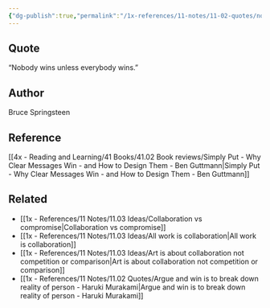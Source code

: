 ```yaml
---
{"dg-publish":true,"permalink":"/1x-references/11-notes/11-02-quotes/nobody-wins-unless-everybody-wins-bruce-springsteen/","title":"Nobody wins unless everybody wins - Bruce Springsteen","created":"2024-04-21T22:53:08.701+03:00","updated":"2024-04-21T22:54:21.916+03:00"}
---
```



## Quote
“Nobody wins unless everybody wins.” 

## Author
Bruce Springsteen

## Reference
[[4x - Reading and Learning/41 Books/41.02 Book reviews/Simply Put - Why Clear Messages Win - and How to Design Them - Ben Guttmann\|Simply Put - Why Clear Messages Win - and How to Design Them - Ben Guttmann]]

## Related
- [[1x - References/11 Notes/11.03 Ideas/Collaboration vs compromise\|Collaboration vs compromise]]
- [[1x - References/11 Notes/11.03 Ideas/All work is collaboration\|All work is collaboration]]
- [[1x - References/11 Notes/11.03 Ideas/Art is about collaboration not competition or comparison\|Art is about collaboration not competition or comparison]]
- [[1x - References/11 Notes/11.02 Quotes/Argue and win is to break down reality of person - Haruki Murakami\|Argue and win is to break down reality of person - Haruki Murakami]]